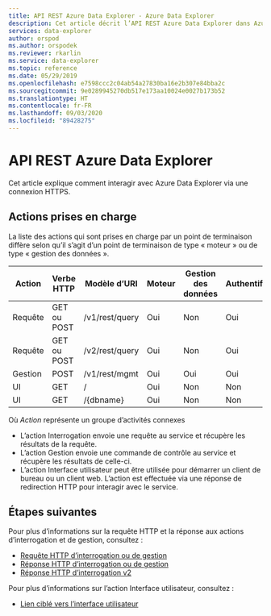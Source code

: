 ```yaml
---
title: API REST Azure Data Explorer - Azure Data Explorer
description: Cet article décrit l’API REST Azure Data Explorer dans Azure Data Explorer.
services: data-explorer
author: orspod
ms.author: orspodek
ms.reviewer: rkarlin
ms.service: data-explorer
ms.topic: reference
ms.date: 05/29/2019
ms.openlocfilehash: e7598ccc2c04ab54a27830ba16e2b307e84bba2c
ms.sourcegitcommit: 9e0289945270db517e173aa10024e0027b173b52
ms.translationtype: HT
ms.contentlocale: fr-FR
ms.lasthandoff: 09/03/2020
ms.locfileid: "89428275"
---
```

# <a name="azure-data-explorer-rest-api"></a>API REST Azure Data Explorer

Cet article explique comment interagir avec Azure Data Explorer via une connexion HTTPS.

## <a name="supported-actions"></a>Actions prises en charge

La liste des actions qui sont prises en charge par un point de terminaison diffère selon qu’il s’agit d’un point de terminaison de type « moteur » ou de type « gestion des données ».

|Action         |Verbe HTTP   |Modèle d’URI           |Moteur|Gestion des données|Authentification |
|---------------|------------|-----------------------|------|---------------|---------------|
|Requête          |GET ou POST |/v1/rest/query         |Oui   |Non             |Oui            |
|Requête          |GET ou POST |/v2/rest/query         |Oui   |Non             |Oui            |
|Gestion     |POST        |/v1/rest/mgmt          |Oui   |Oui            |Oui            |
|UI             |GET         |/                      |Oui   |Non             |Non             |
|UI             |GET         |/{dbname}              |Oui   |Non             |Non             |

Où *Action* représente un groupe d’activités connexes

* L’action Interrogation envoie une requête au service et récupère les résultats de la requête.
* L’action Gestion envoie une commande de contrôle au service et récupère les résultats de celle-ci.
* L’action Interface utilisateur peut être utilisée pour démarrer un client de bureau ou un client web. L’action est effectuée via une réponse de redirection HTTP pour interagir avec le service.

## <a name="next-steps"></a>Étapes suivantes

Pour plus d’informations sur la requête HTTP et la réponse aux actions d’interrogation et de gestion, consultez :
 * [Requête HTTP d’interrogation ou de gestion](./request.md)
 * [Réponse HTTP d’interrogation ou de gestion](./response.md)
 * [Réponse HTTP d’interrogation v2](./response2.md)

Pour plus d’informations sur l’action Interface utilisateur, consultez :
 * [Lien ciblé vers l’interface utilisateur](./deeplink.md)
